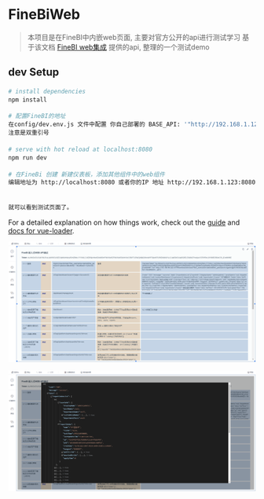 # FineBiWeb

> 本项目是在FineBI中内嵌web页面, 主要对官方公开的api进行测试学习
> 基于该文档 [FineBI web集成](https://help.finebi.com/doc-view-62.html)  提供的api, 整理的一个测试demo


## dev Setup

``` bash
# install dependencies
npm install

# 配置FineBI的地址
在config/dev.env.js 文件中配置 你自己部署的 BASE_API: '"http://192.168.1.123:37799/webroot/decision"'
注意是双重引号

# serve with hot reload at localhost:8080
npm run dev

# 在FineBi 创建 新建仪表板，添加其他组件中的web组件
编辑地址为 http://localhost:8080 或者你的IP 地址 http://192.168.1.123:8080


就可以看到测试页面了。

```

For a detailed explanation on how things work, check out the [guide](http://vuejs-templates.github.io/webpack/) and [docs for vue-loader](http://vuejs.github.io/vue-loader).

![测试列表页面](/static/img1.png)



![返回结果json可视化](/static/img2.png)
